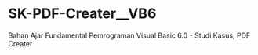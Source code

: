 # SK-PDF-Creater__VB6
Bahan Ajar Fundamental Pemrograman Visual Basic 6.0 - Studi Kasus; PDF Creater
